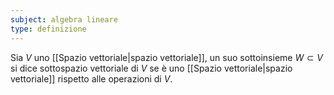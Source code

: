 ```yaml
---
subject: algebra lineare
type: definizione
---
```

Sia $V$ uno [[Spazio vettoriale|spazio vettoriale]], un suo sottoinsieme $W\subset V$ si dice sottospazio vettoriale di $V$ se è uno [[Spazio vettoriale|spazio vettoriale]] rispetto alle operazioni di $V$.